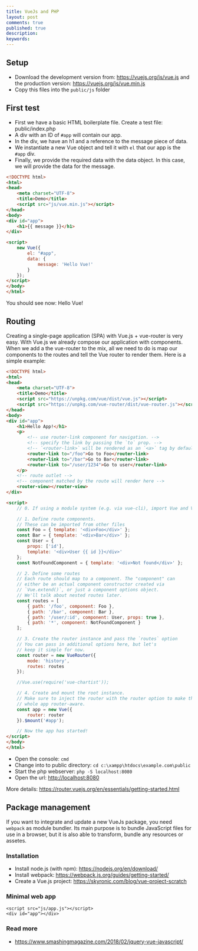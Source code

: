 ```yaml
---
title: VueJs and PHP
layout: post
comments: true
published: true
description: 
keywords: 
---
```


## Setup

* Download the development version from: <https://vuejs.org/js/vue.js> and the production version: <https://vuejs.org/js/vue.min.js>
* Copy this files into the `public/js` folder

## First test

* First we have a basic HTML boilerplate file. Create a test file: public/index.php
* A div with an ID of `#app` will contain our app.
* In the div, we have an h1 and a reference to the message piece of data.
* We instantiate a new Vue object and tell it with `el` that our app is the `#app` div.
* Finally, we provide the required data with the data object. In this case, we will provide the data for the message.

```html
<!DOCTYPE html>
<html>
<head>
    <meta charset="UTF-8">
    <title>Demo</title>
    <script src="js/vue.min.js"></script>
</head>
<body>
<div id="app">
    <h1>{{ message }}</h1>
</div>

<script>
    new Vue({
        el: "#app",
        data: {
            message: 'Hello Vue!'
        }
    });
</script>
</body>
</html>
```

You should see now: Hello Vue!

## Routing

Creating a single-page application (SPA) with Vue.js + vue-router is very easy. With Vue.js we already compose our application with components. When we add a the vue-router to the mix, all we need to do is map our components to the routes and tell the Vue router to render them. Here is a simple example:

```html
<!DOCTYPE html>
<html>
<head>
    <meta charset="UTF-8">
    <title>Demo</title>
    <script src="https://unpkg.com/vue/dist/vue.js"></script>
    <script src="https://unpkg.com/vue-router/dist/vue-router.js"></script>
</head>
<body>
<div id="app">
    <h1>Hello App!</h1>
    <p>
        <!-- use router-link component for navigation. -->
        <!-- specify the link by passing the `to` prop. -->
        <!-- `<router-link>` will be rendered as an `<a>` tag by default -->
        <router-link to="/foo">Go to Foo</router-link>
        <router-link to="/bar">Go to Bar</router-link>
        <router-link to="/user/1234">Go to user</router-link>
    </p>
    <!-- route outlet -->
    <!-- component matched by the route will render here -->
    <router-view></router-view>
</div>

<script>
    // 0. If using a module system (e.g. via vue-cli), import Vue and VueRouter and then call `Vue.use(VueRouter)`.

    // 1. Define route components.
    // These can be imported from other files
    const Foo = { template: '<div>Foo</div>' };
    const Bar = { template: '<div>Bar</div>' };
    const User = {
        props: ['id'],
        template: '<div>User {{ id }}</div>'
    };
    const NotFoundComponent = { template: '<div>Not found</div>' };

    // 2. Define some routes
    // Each route should map to a component. The "component" can
    // either be an actual component constructor created via
    // `Vue.extend()`, or just a component options object.
    // We'll talk about nested routes later.
    const routes = [
        { path: '/foo', component: Foo },
        { path: '/bar', component: Bar },
        { path: '/user/:id', component: User, props: true },
        { path: '*', component: NotFoundComponent }
    ];

    // 3. Create the router instance and pass the `routes` option
    // You can pass in additional options here, but let's
    // keep it simple for now.
    const router = new VueRouter({
        mode: 'history',
        routes: routes
    });

    //Vue.use(require('vue-chartist'));

    // 4. Create and mount the root instance.
    // Make sure to inject the router with the router option to make the
    // whole app router-aware.
    const app = new Vue({
        router: router
    }).$mount('#app');

    // Now the app has started!
</script>
</body>
</html>
```

* Open the console: `cmd`
* Change into to public directory: `cd c:\xampp\htdocs\example.com\public`
* Start the php webserver: `php -S localhost:8080`
* Open the url: <http://localhost:8080>

More details: <https://router.vuejs.org/en/essentials/getting-started.html>

## Package management

If you want to integrate and update a new VueJs package, you need `webpack` as module bundler. Its main purpose is to bundle JavaScript files for use in a browser, but it is also able to transform, bundle any resources or assetes.

### Installation

* Install node.js (with npm): <https://nodejs.org/en/download/>
* Install webpack: <https://webpack.js.org/guides/getting-started/>
* Create a Vue.js project: <https://skyronic.com/blog/vue-project-scratch>

### Minimal web app

```
<script src="js/app.js"></script>
<div id="app"></div>
```

### Read more

* <https://www.smashingmagazine.com/2018/02/jquery-vue-javascript/>